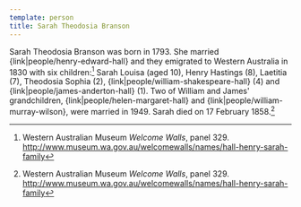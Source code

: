 ```yaml
---
template: person
title: Sarah Theodosia Branson
---
```


Sarah Theodosia Branson was born in 1793.
She married {link|people/henry-edward-hall}
and they emigrated to Western Australia in 1830 with six children:[^WelcomeWalls]
Sarah Louisa (aged 10), Henry Hastings (8), Laetitia (7), Theodosia Sophia (2),
{link|people/william-shakespeare-hall} (4) and {link|people/james-anderton-hall} (1).
Two of William and James' grandchildren, {link|people/helen-margaret-hall} and {link|people/william-murray-wilson}, were married in 1949.
Sarah died on 17 February 1858.[^WelcomeWalls]

[^WelcomeWalls]:
	Western Australian Museum *Welcome Walls*, panel 329.
	http://www.museum.wa.gov.au/welcomewalls/names/hall-henry-sarah-family
